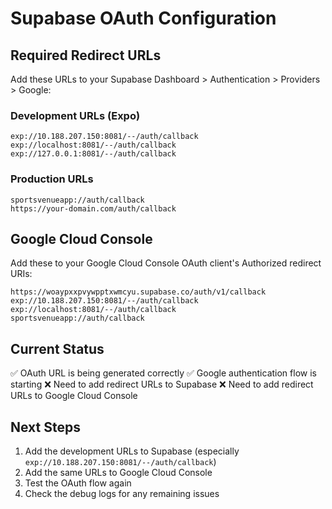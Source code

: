 # Supabase OAuth Configuration

## Required Redirect URLs

Add these URLs to your Supabase Dashboard > Authentication > Providers > Google:

### Development URLs (Expo)
```
exp://10.188.207.150:8081/--/auth/callback
exp://localhost:8081/--/auth/callback
exp://127.0.0.1:8081/--/auth/callback
```

### Production URLs
```
sportsvenueapp://auth/callback
https://your-domain.com/auth/callback
```

## Google Cloud Console

Add these to your Google Cloud Console OAuth client's Authorized redirect URIs:

```
https://woaypxxpvywpptxwmcyu.supabase.co/auth/v1/callback
exp://10.188.207.150:8081/--/auth/callback
exp://localhost:8081/--/auth/callback
sportsvenueapp://auth/callback
```

## Current Status

✅ OAuth URL is being generated correctly
✅ Google authentication flow is starting
❌ Need to add redirect URLs to Supabase
❌ Need to add redirect URLs to Google Cloud Console

## Next Steps

1. Add the development URLs to Supabase (especially `exp://10.188.207.150:8081/--/auth/callback`)
2. Add the same URLs to Google Cloud Console
3. Test the OAuth flow again
4. Check the debug logs for any remaining issues
